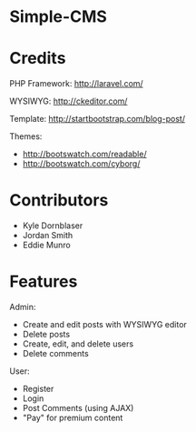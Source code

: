 Simple-CMS
====================

Credits
====================

PHP Framework: http://laravel.com/

WYSIWYG: http://ckeditor.com/

Template: http://startbootstrap.com/blog-post/

Themes: 
* http://bootswatch.com/readable/ 
* http://bootswatch.com/cyborg/ 

Contributors
====================

* Kyle Dornblaser
* Jordan Smith
* Eddie Munro

Features
====================

Admin:

* Create and edit posts with WYSIWYG editor
* Delete posts
* Create, edit, and delete users
* Delete comments

User:

* Register
* Login
* Post Comments (using AJAX)
* "Pay" for premium content
